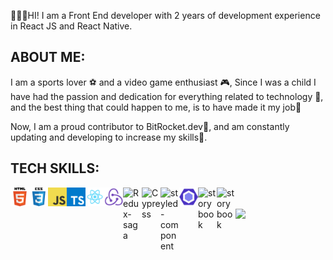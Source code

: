 👋🏻😁HI! I am a Front End developer with 2 years of development experience in React JS and React Native.

## ABOUT ME:
I am a sports lover ⚽️ and a video game enthusiast 🎮,
Since I was a child I have had the passion and dedication for everything related to technology 📱, and the best thing that could happen to me, is to have made it my job📂

Now, I am a proud contributor to BitRocket.dev🚀, and am constantly updating and developing to increase my skills🔮.

## TECH SKILLS:

[<img align="left" alt="HTML5" width="30px" src="https://raw.githubusercontent.com/github/explore/80688e429a7d4ef2fca1e82350fe8e3517d3494d/topics/html/html.png" />][html5]
[<img align="left" alt="CSS" width="30px" src="https://raw.githubusercontent.com/github/explore/80688e429a7d4ef2fca1e82350fe8e3517d3494d/topics/css/css.png" />][css]
[<img align="left" alt="JS" width="30px" src="https://raw.githubusercontent.com/github/explore/80688e429a7d4ef2fca1e82350fe8e3517d3494d/topics/javascript/javascript.png" />][js]
[<img align="left" alt="TS" width="30px" src="https://raw.githubusercontent.com/github/explore/80688e429a7d4ef2fca1e82350fe8e3517d3494d/topics/typescript/typescript.png" />][ts]
[<img align="left" alt="React" width="30px" src="https://raw.githubusercontent.com/github/explore/80688e429a7d4ef2fca1e82350fe8e3517d3494d/topics/react/react.png" />][react]
[<img align="left" alt="Redux" width="30px" src="https://raw.githubusercontent.com/github/explore/80688e429a7d4ef2fca1e82350fe8e3517d3494d/topics/redux/redux.png" />][redux]
[<img align="left" alt="Redux-saga" width="30px" src="https://redux-saga.js.org//img/Redux-Saga-Logo-Portrait.png" />][redux-saga]
[<img align="left" alt="Cypress" width="30px" src="https://encrypted-tbn0.gstatic.com/images?q=tbn:ANd9GcTBNI2O14xx9s1OidGqEuN9HTH85uOnrTDYke3QK2zYSQ4VLTMXlvHWPSgNCjMLJODdel8&usqp=CAU" />][cypress]
[<img align="left" alt="styled-component" width="30px" src="https://raw.githubusercontent.com/styled-components/brand/master/styled-components.png" />][styled-components]
[<img align="left" alt="eslint" width="30px" src="https://raw.githubusercontent.com/github/explore/80688e429a7d4ef2fca1e82350fe8e3517d3494d/topics/eslint/eslint.png" />][eslint]
[<img align="left" alt="storybook" width="30px" src="https://camo.githubusercontent.com/4caa6af6f5dab1d73d40f09c49b59856500c7e3055324079fd1b8825396b0f39/68747470733a2f2f63646e2e7261776769742e636f6d2f74696e65736f66742f6e67782d73746f7279626f6f6b2d736368656d61746963732f6d61737465722f64656d6f2f7372632f6173736574732f6c6f676f2e737667" />][storybook]
[<img align="left" alt="storybook" width="30px" src="https://seeklogo.com/images/N/nodejs-logo-FBE122E377-seeklogo.com.png" />][node-js]

[html5]: https://github.com/topics/html
[css]: https://github.com/topics/css
[js]: https://github.com/topics/javascript
[ts]: https://github.com/microsoft/TypeScript
[react]: https://github.com/facebook/react
[redux]: https://github.com/reduxjs/redux
[redux-saga]: https://github.com/reduxjs/redux
[cypress]: https://github.com/cypress-io/cypress
[styled-components]: https://github.com/styled-components/styled-components
[eslint]: https://github.com/eslint/eslint
[storybook]: https://storybook.js.org/
[node-js]: https://nodejs.org/it/

</br>
</br>

<img src="https://media-exp1.licdn.com/dms/image/C5616AQGxznzYtv6BBw/profile-displaybackgroundimage-shrink_350_1400/0/1616340578202?e=1639612800&v=beta&t=f7amuN6mup5s5y5WndRudCkk23DVW2cXd0u_yBdjiPY" >

